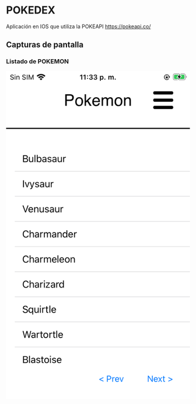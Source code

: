 # POKEDEX

Aplicación en IOS que utiliza la POKEAPI https://pokeapi.co/

## Capturas de pantalla

### Listado de POKEMON

![alt text](https://raw.githubusercontent.com/KingMathew/PokedexTest/master/screenshoots/listado.png)


